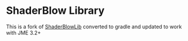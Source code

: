 ShaderBlow Library
==

This is a fork of [ShaderBlowLib](https://github.com/jMonkeyEngine-Contributions/shaderblowlib) converted to gradle and updated to work with JME 3.2+

